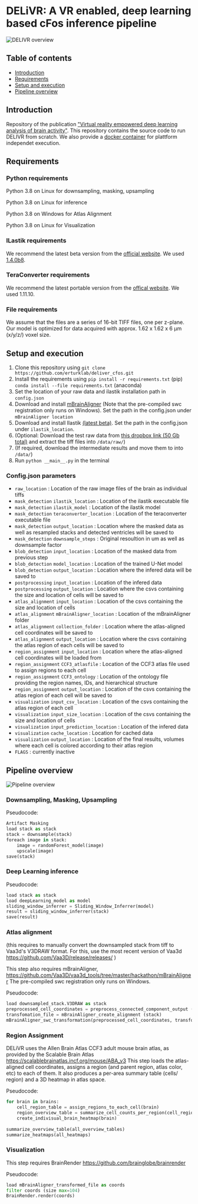 # DELiVR: A VR enabled, deep learning based cFos inference pipeline
![DELIVR overview](/images/delivr_overview.png "Overview of the DELIVR protocol")
## Table of contents
- [Introduction](#introduction)
- [Requirements](#requirements)
- [Setup and execution](#setup-and-execution)
- [Pipeline overview](#pipeline-overview)
## Introduction
Repository of the publication ["Virtual reality empowered deep learning analysis of brain activity"](https://doi.org/10.1101/2023.05.18.540970).
This repository contains the source code to run DELIVR from scratch. We also provide a [docker container](https://ww.docker.com) for plattform independet execution.
## Requirements
### Python requirements
Python 3.8 on Linux for downsampling, masking, upsampling 

Python 3.8 on Linux for inference 

Python 3.8 on Windows for Atlas Alignment 

Python 3.8 on Linux for Visualization

### ILastik requirements
We recommend the latest beta version from the [official website](https://www.ilastik.org/download.html). We used [1.4.0b8](https://files.ilastik.org/ilastik-1.4.0b8-Linux.tar.bz2). 

### TeraConverter requirements
We recommend the latest portable version from the [offical website](https://github.com/abria/TeraStitcher/wiki/Binary-packages#terastitcher-portable-no-gui--only-command-line-tools). We used 1.11.10.

### File requirements
We assume that the files are a series of 16-bit TIFF files, one per z-plane. Our model is optimized for data acquired with approx. 1.62 x 1.62 x 6 µm (x/y/z/) voxel size. 

## Setup and execution 
1. Clone this repository using `git clone https://github.com/erturklab/deliver_cfos.git`
2. Install the requirements using `pip install -r requirements.txt` (pip) `conda install --file requirements.txt` (anaconda)
3. Set the location of your raw data and ilastik installation path in `config.json`
4. Download and install [mBrainAligner](https://github.com/Vaa3D/vaa3d_tools/tree/master/hackathon/mBrainAligner) (Note that the pre-compiled swc registration only runs on Windows). Set the path in the config.json under `mBrainAligner location`
5. Download and install Ilastik [(latest beta)](https://www.ilastik.org/download.html). Set the path in the config.json under `ilastik_location`. 
6. (Optional: Download the test raw data from [this dropbox link (50 Gb total)](https://www.dropbox.com/sh/ylm4hpk90uts74l/AAAJFlvLI0U-VGSyUmC_9gcoa?dl=0) and extract the tiff files into `/data/raw/`) 
7. (If required, download the intermediate results and move them to into `/data/`)
8. Run `python __main__.py` in the terminal

### Config.json parameters
- `raw_location` : Location of the raw image files of the brain as individual tiffs
- `mask_detection` `ilastik_location`  : Location of the ilastik executable file 
- `mask_detection` `ilastik_model`  : Location of the ilastik model 
- `mask_detection` `teraconverter_location`  : Location of the teraconverter executable file
- `mask_detection` `output_location`  : Location where the masked data as well as resampled stacks and detected ventricles will be saved to 
- `mask_detection` `downsample_steps`  : Original resoultion in um as well as downsample factor
- `blob_detection` `input_location` : Location of the masked data from previous step 
- `blob_detection` `model_location` : Location of the trained U-Net model
- `blob_detection` `output_location` : Location where the infered data will be saved to 
- `postprocessing` `input_location` : Location of the infered data 
- `postprocessing` `output_location` : Location where the csvs containing the size and location of cells will be saved to 
- `atlas_alignment` `input_location` : Location of the csvs containing the size and location of cells 
- `atlas_alignment` `mBrainAligner_location` : Location of the mBrainAligner folder
- `atlas_alignment` `collection_folder` : Location where the atlas-aligned cell coordinates will be saved to 
- `atlas_alignment` `output_location` : Location where the csvs containing the atlas region of each cells will be saved to
- `region_assignment` `input_location` : Location where the atlas-aligned cell coordinates will be loaded from 
- `region_assignment` `CCF3_atlasfile` : Location of the CCF3 atlas file used to assign regions to each cell 
- `region_assignment` `CCF3_ontology` : Location of the ontology file providing the region names, IDs, and hierarchical structure 
- `region_assignment` `output_location` : Location of the csvs containing the atlas region of each cell will be saved to  
- `visualization` `input_csv_location` : Location of the csvs containing the atlas region of each cell 
- `visualization` `input_size_location` : Location of the csvs containing the size and location of cells 
- `visualization` `input_prediction_location` : Location of the infered data 
- `visualization` `cache_location` : Location for cached data 
- `visualization` `output_location` : Location of the final results, volumes where each cell is colored according to their atlas region
- `FLAGS` : currently inactive 

## Pipeline overview
![Pipeline overview](/images/pipeline.png "Overview of the DELIVR computational pipeline")
### Downsampling, Masking, Upsampling
Pseudocode:
```python
Artifact Masking
load stack as stack
stack = downsample(stack)
foreach image in stack:
    image = randomForest_model(image)
    upscale(image)
save(stack)
```

### Deep Learning inference
Pseudocode: 
```python
load stack as stack
load deepLearning_model as model
sliding_window_inferrer = Sliding_Window_Inferrer(model)
result = sliding_window_inferrer(stack)
save(result)
```

### Atlas alignment
(this requires to manually convert the downsampled stack from tiff to Vaa3d's V3DRAW format. For this, use the most recent version of Vaa3d https://github.com/Vaa3D/release/releases/ )

This step also requires mBrainAligner, https://github.com/Vaa3D/vaa3d_tools/tree/master/hackathon/mBrainAligner 
The pre-compiled swc registration only runs on Windows. 

Pseudocode:
```python
load downsampled_stack.V3DRAW as stack
preprocessed_cell_coordinates = preprocess_connected_component_output (cc_output)
transfomation_file = mBrainAligner_create_alignment (stack)
mBrainAligner_swc_transformation(preprocessed_cell_coordinates, transformation_file)
```

### Region Assignment 
DELiVR uses the Allen Brain Atlas CCF3 adult mouse brain atlas, as provided by the Scalable Brain Atlas https://scalablebrainatlas.incf.org/mouse/ABA_v3 
This step loads the atlas-aligned cell coordinates, assigns a region (and parent region, atlas color, etc) to each of them. It also produces a per-area summary table (cells/ region) and a 3D heatmap in atlas space. 

Pseudocode:
```python
for brain in brains:
    cell_region_table = assign_regions_to_each_cell(brain)
    region_overview_table = summarize_cell_counts_per_region(cell_region_table)
    create_indivisual_brain_heatmap(brain)
    
summarize_overview_table(all_overview_tables)
summarize_heatmaps(all_heatmaps)
```


### Visualization
This step requires BrainRender https://github.com/brainglobe/brainrender 

Pseudocode: 
```python
load mBrainAligner_transformed_file as coords
filter coords (size max=104)
BrainRender.render(coords)
```
